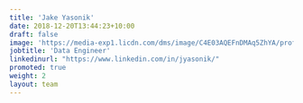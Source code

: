 ```yaml
---
title: 'Jake Yasonik'
date: 2018-12-20T13:44:23+10:00
draft: false
image: 'https://media-exp1.licdn.com/dms/image/C4E03AQEFnDMAq5ZhYA/profile-displayphoto-shrink_800_800/0/1600047177388?e=1626912000&v=beta&t=o_Zg3PjzI7du9JNpp16Q7teu1-cQMBe5Fs0o3ryr7Jw'
jobtitle: 'Data Engineer'
linkedinurl: "https://www.linkedin.com/in/jyasonik/"
promoted: true
weight: 2
layout: team
---
```

